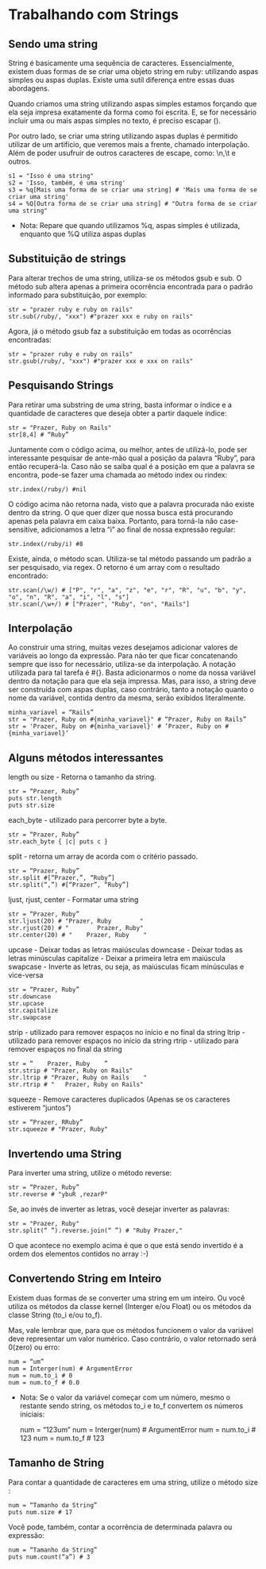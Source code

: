 # Trabalhando com Strings
	
## Sendo uma string

String é basicamente uma sequência de caracteres. Essencialmente, existem duas formas de se criar uma objeto string em ruby: utilizando aspas simples ou aspas duplas. Existe uma sutil diferença entre essas duas abordagens.

Quando criamos uma string utilizando aspas simples estamos forçando que ela seja impresa exatamente da forma como foi escrita. E, se for necessário incluir uma ou mais aspas simples no texto, é preciso escapar (\).

Por outro lado, se criar uma string utilizando aspas duplas é permitido utilizar de um artifício, que veremos mais a frente, chamado interpolação. Além de poder usufruir de outros caracteres de escape, como: \n,\t e outros.

	s1 = "Isso é uma string"
	s2 = 'Isso, também, é uma string'
	s3 = %q[Mais uma forma de se criar uma string] # 'Mais uma forma de se criar uma string'
	s4 = %Q[Outra forma de se criar uma string] # "Outra forma de se criar uma string"

* Nota: Repare que quando utilizamos %q, aspas simples é utilizada, enquanto que %Q utiliza aspas duplas

## Substituição de strings

Para alterar trechos de uma string, utiliza-se os métodos gsub e sub. 
O método sub altera apenas a primeira ocorrência encontrada para o padrão informado para substituição, por exemplo:

	str = "prazer ruby e ruby on rails"
	str.sub(/ruby/, "xxx") #"prazer xxx e ruby on rails"

Agora, já o método gsub faz a substituição em todas as ocorrências encontradas:

	str = "prazer ruby e ruby on rails"
	str.gsub(/ruby/, "xxx") #"prazer xxx e xxx on rails"

## Pesquisando Strings

Para retirar uma substring de uma string, basta informar o índice e a quantidade de caracteres que deseja obter a partir daquele índice:

	str = "Prazer, Ruby on Rails"
	str[8,4] # “Ruby”

Juntamente com o código acima, ou melhor, antes de utilizá-lo, pode ser interessante pesquisar de ante-mão qual a posição da palavra “Ruby”, para então recuperá-la. Caso não se saiba qual é a posição em que a palavra se encontra, pode-se fazer uma chamada ao método index ou rindex:

	str.index(/ruby/) #nil

O código acima não retorna nada, visto que a palavra procurada não existe dentro da string. O que quer dizer que nossa busca está procurando apenas pela palavra em caixa baixa. Portanto, para torná-la não case-sensitive, adicionamos a letra “i” ao final de nossa expressão regular:

	str.index(/ruby/i) #8

Existe, ainda, o método scan. Utiliza-se tal método passando um padrão a ser pesquisado, via regex. O retorno é um array com o resultado encontrado:

	str.scan(/\w/) # ["P", "r", "a", "z", "e", "r", "R", "u", "b", "y", "o", "n", "R", "a", "i", "l", "s"]
	str.scan(/\w+/) # ["Prazer", "Ruby", "on", "Rails"]

## Interpolação

Ao construir uma string, muitas vezes desejamos adicionar valores de variáveis ao longo da expressão. Para não ter que ficar concatenando sempre que isso for necessário, utiliza-se da interpolação. A notação utilizada para tal tarefa é #{}. Basta adicionarmos o nome da nossa variável dentro da notação para que ela seja impressa. Mas, para isso, a string deve ser construída com aspas duplas, caso contrário, tanto a notação quanto o nome da variável, contida dentro da mesma, serão exibidos literalmente.

	minha_variavel = “Rails”
	str = "Prazer, Ruby on #{minha_variavel}" # “Prazer, Ruby on Rails”
	str = 'Prazer, Ruby on #{minha_variavel}' # ‘Prazer, Ruby on #{minha_variavel}’ 

## Alguns métodos interessantes

length ou size - Retorna o tamanho da string.

	str = “Prazer, Ruby”
	puts str.length
	puts str.size

each_byte - utilizado para percorrer byte a byte.
	
	str = “Prazer, Ruby”
	str.each_byte { |c| puts c }	

split - retorna um array de acorda com o critério passado.

	str = “Prazer, Ruby”
	str.split #[“Prazer,”, “Ruby”]
	str.split(“,”) #[“Prazer”, “Ruby”]

ljust, rjust, center - Formatar uma string

	str = “Prazer, Ruby”
	str.ljust(20) # "Prazer, Ruby        "
	str.rjust(20) # "        Prazer, Ruby"
	str.center(20) # "    Prazer, Ruby    "

upcase 			- Deixar todas as letras maiúsculas
downcase 		- Deixar todas as letras minúsculas
capitalize 	- Deixar a primeira letra em maiúscula
swapcase 		- Inverte as letras, ou seja, as maiúsculas ficam minúsculas e vice-versa

	str = “Prazer, Ruby”
	str.downcase
	str.upcase
	str.capitalize
	str.swapcase

strip - utilizado para remover espaços no início e no final da string
ltrip - utilizado para remover espaços no início da string
rtrip - utilizado para remover espaços no final da string
	
	str = “    Prazer, Ruby    ”
	str.strip # "Prazer, Ruby on Rails"
	str.ltrip # "Prazer, Ruby on Rails    "
	str.rtrip # "   Prazer, Ruby on Rails"

squeeze - Remove caracteres duplicados (Apenas se os caracteres estiverem “juntos”)

	str = “Prazer, RRuby”
	str.squeeze # "Prazer, Ruby"

## Invertendo uma String

Para inverter uma string, utilize o método reverse:
	
	str = “Prazer, Ruby”
	str.reverse # "ybuR ,rezarP"

Se, ao invés de inverter as letras, você desejar inverter as palavras:

	str = "Prazer, Ruby"
	str.split(“ ”).reverse.join(“ ”) # "Ruby Prazer,"

O que acontece no exemplo acima é que o que está sendo invertido é a ordem dos elementos contidos no array :-)

## Convertendo String em Inteiro

Existem duas formas de se converter uma string em um inteiro. Ou você utiliza os métodos da classe kernel (Interger e/ou Float) ou os métodos da classe String (to_i e/ou to_f).

Mas, vale lembrar que, para que os métodos funcionem o valor da variável deve representar um valor numérico. Caso contrário, o valor retornado será 0(zero) ou erro:

	num = “um”
	num = Interger(num) # ArgumentError
	num = num.to_i # 0
	num = num.to_f # 0.0

* Nota: Se o valor da variável começar com um número, mesmo o restante sendo string, os métodos to_i e to_f convertem os números iniciais:

	num = “123um”
	num = Interger(num) # ArgumentError
	num = num.to_i # 123
	num = num.to_f # 123

## Tamanho de String

Para contar a quantidade de caracteres em uma string, utilize o método size :

	num = “Tamanho da String”
	puts num.size # 17

Você pode, também, contar a ocorrência de determinada palavra ou expressão:

	num = “Tamanho da String”
	puts num.count(“a”) # 3
